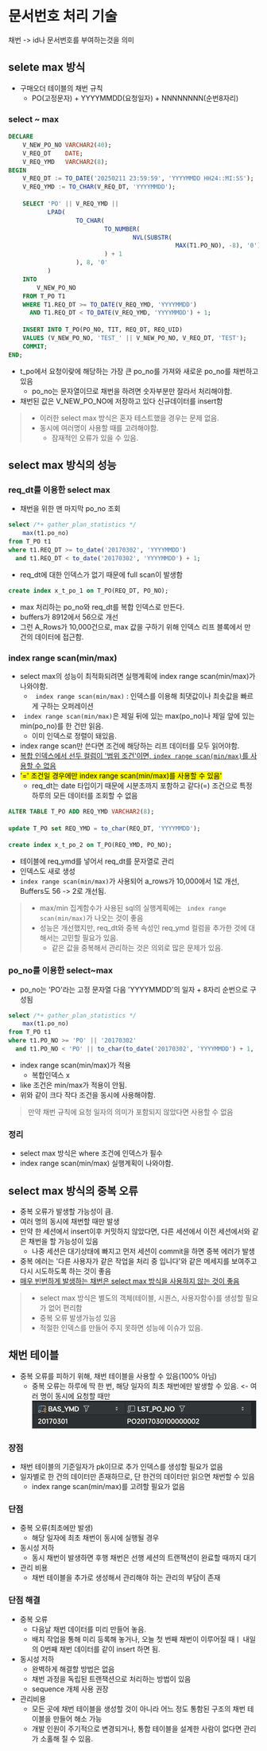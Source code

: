 # 문서번호 처리 기술
채번 -> id나 문서번호를 부여하는것을 의미
## selete max 방식
- 구매오더 테이블의 채번 규칙
  - PO(고정문자) + YYYYMMDD(요청일자) + NNNNNNNN(순번8자리)
### select ~ max 
```sql
DECLARE
    V_NEW_PO_NO VARCHAR2(40);
    V_REQ_DT    DATE;
    V_REQ_YMD   VARCHAR2(8);
BEGIN
    V_REQ_DT := TO_DATE('20250211 23:59:59', 'YYYYMMDD HH24::MI:SS');
    V_REQ_YMD := TO_CHAR(V_REQ_DT, 'YYYYMMDD');

    SELECT 'PO' || V_REQ_YMD ||
           LPAD(
                   TO_CHAR(
                           TO_NUMBER(
                                   NVL(SUBSTR(
                                               MAX(T1.PO_NO), -8), '0')
                           ) + 1
                   ), 8, '0'
           )
    INTO
        V_NEW_PO_NO
    FROM T_PO T1
    WHERE T1.REQ_DT >= TO_DATE(V_REQ_YMD, 'YYYYMMDD')
      AND T1.REQ_DT < TO_DATE(V_REQ_YMD, 'YYYYMMDD') + 1;

    INSERT INTO T_PO(PO_NO, TIT, REQ_DT, REQ_UID)
    VALUES (V_NEW_PO_NO, 'TEST_' || V_NEW_PO_NO, V_REQ_DT, 'TEST');
    COMMIT;
END;
```
- t_po에서 요청이랒에 해당하는 가장 큰 po_no를 가져와 새로운 po_no를 채번하고 있음
  - po_no는 문자열이므로 채번을 하려면 숫자부분만 잘라서 처리해야함.
- 채번된 값은 V_NEW_PO_NO에 저장하고 있다 신규데이터를 insert함

> - 이러한 select max 방식은 혼자 테스트했을 경우는 문제 없음.
> - 동시에 여러명이 사용할 때를 고려해야함.
>   - 잠재적인 오류가 있을 수 있음.

## select max 방식의 성능
### req_dt를 이용한 select max
- 채번을 위한 맨 마지막 po_no 조회
```sql
select /*+ gather_plan_statistics */
    max(t1.po_no)
from T_PO t1
where t1.REQ_DT >= to_date('20170302', 'YYYYMMDD')
  and t1.REQ_DT < to_date('20170302', 'YYYYMMDD') + 1;
```
- req_dt에 대한 인덱스가 없기 때문에 full scan이 발생함

```sql
create index x_t_po_1 on T_PO(REQ_DT, PO_NO);
```
- max 처리하는 po_no와 req_dt를 복합 인덱스로 만든다.
- buffers가 8912에서 56으로 개선
- 그런 A_Rows가 10,000건으로, max 값을 구하기 위해 인덱스 리프 블록에서 만 건의 데이터에 접근함.

### index range scan(min/max)
- select max의 성능이 최적화되려면 실행계획에 index range scan(min/max)가 나와야함.
  - ` index range scan(min/max)` : 인덱스를 이용해 최댓값이나 최솟값을 빠르게 구하는 오퍼레이션
- ` index range scan(min/max)`은 제일 뒤에 있는 max(po_no)나 제일 앞에 있는 min(po_no)를 한 건만 읽음.
  - 이미 인덱스로 정렬이 돼있음.
- index range scan만 쓴다면 조건에 해당하는 리프 데이터를 모두 읽어야함.
- <u>복합 인덱스에서 선두 컬럼이 '범위 조건'이면, `index range scan(min/max)`를 사용할 수 없음 </u>
- <mark>'=' 조건일 경우에만 index range scan(min/max)를 사용할 수 있음'</mark>
  - req_dt는 date 타입이기 때문에 시분초까지 포함하고 같다(=) 조건으로 특정 하루의 모든 데이터를 조회할 수 없음
```sql
ALTER TABLE T_PO ADD REQ_YMD VARCHAR2(8);

update T_PO set REQ_YMD = to_char(REQ_DT, 'YYYYMMDD');

create index x_t_po_2 on T_PO(REQ_YMD, PO_NO);
```
- 테이블에 req_ymd를 넣어서 req_dt를 문자열로 관리
- 인덱스도 새로 생성
- `index range scan(min/max)`가 사용되어 a_rows가 10,000에서 1로 개선, Buffers도 56 -> 2로 개선됨.
> - max/min 집계함수가 사용된 sql의 실행계획에는 ` index range scan(min/max)`가 나오는 것이 좋음
> - 성능은 개선했지만, req_dt와 중복 속성인 req_ymd 컬럼을 추가한 것에 대해서는 고민할 필요가 있음.
>   - 같은 값을 중복해서 관리하는 것은 의외로 많은 문제가 있음.

### po_no를 이용한 select~max
- po_no는 'PO'라는 고정 문자열 다음 'YYYYMMDD'의 일자 + 8자리 순번으로 구성됨
```sql
select /*+ gather_plan_statistics */
    max(t1.po_no)
from T_PO t1
where t1.PO_NO >= 'PO' || '20170302'
  and t1.PO_NO < 'PO' || to_char(to_date('20170302', 'YYYYMMDD') + 1, 'YYYYMMDD');
```
- index range scan(min/max)가 적용
  - 복합인덱스 x
- like 조건은 min/max가 적용이 안됨.
- 위와 같이 크다 작다 조건을 동시에 사용해야함.

> 만약 채번 규칙에 요청 일자의 의미가 포함되지 않았다면 사용할 수 없음

### 정리
- select max 방식은 where 조건에 인덱스가 필수
- index range scan(min/max) 실행계획이 나와야함.

## select max 방식의 중복 오류
- 중복 오류가 발생할 가능성이 큼.
- 여러 명의 동시에 채번할 때만 발생
- 만약 한 세션에서 insert이후 커밋하지 않았다면, 다른 세션에서 이전 세션에서와 같은 채번을 할 가능성이 있음
  - 나중 세션은 대기상태에 빠지고 먼저 세션이 commit을 하면 중복 에러가 발생
- 중복 에러는 '다른 사용자가 같은 작업을 처리 중 입니다'와 같은 메세지를 보여주고 다시 시도하도록 하는 것이 좋음
- <u>매우 빈번하게 발생하는 채번은 select max 방식을 사용하지 않는 것이 좋음</u>

> - select max 방식은 별도의 객체(테이블, 시퀀스, 사용자함수)를 생성할 필요가 없어 편리함
> - 중복 오류 발생가능성 있음
> - 적절한 인덱스를 만들어 주지 못하면 성능에 이슈가 있음.


## 채번 테이블
- 중복 오류를 피하기 위해, 채번 테이블을 사용할 수 있음(100% 아님)
  - 중복 오류는 하루에 딱 한 번, 해당 일자의 최초 채번에만 발생할 수 있음. <- 여러 명이 동시에 요청할 때만
![](image/채번테이블.png)
### 장점
- 채번 테이블의 기준일자가 pk이므로 추가 인덱스를 생성할 필요가 없음
- 일자별로 한 건의 데이터만 존재하므로, 단 한건의 데이터만 읽으면 채번할 수 있음
  - index range scan(min/max)를 고려할 필요가 없음
### 단점
- 중복 오류(최초에만 발생)
  - 해당 일자에 최초 채번이 동시에 실행될 경우
- 동시성 저하
  - 동시 채번이 발생하면 후행 채번은 선행 세션의 트랜잭션이 완료할 때까지 대기
- 관리 비용
  - 채번 테이블을 추가로 생성해서 관리해야 하는 관리의 부담이 존재

### 단점 해결
- 중복 오류
  - 다음날 채번 데이터를 미리 만들어 놓음.
  - 배치 작업을 통해 미리 등록해 놓거나, 오늘 첫 번째 채번이 이루어질 때ㅣ 내일의 0번째 채번 데이터를 같이 insert 하면 됨.
- 동시성 저하
  - 완벽하게 해결할 방법은 없음
  - 채번 과정을 독립된 트랜잭션으로 처리하는 방법이 있음
  - sequence 개체 사용 권장
- 관리비용
  - 모든 곳에 채번 테이블을 생성할 것이 아니라 어느 정도 통함된 구조의 채번 테이블을 만들어 해소 가능
  - 개발 인원이 주기적으로 변경되거나, 통합 테이블을 설계한 사람이 없다면 관리가 소홀해 질 수 있음.
